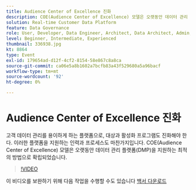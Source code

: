 ```yaml
---
title: Audience Center of Excellence 진화
description: COE(Audience Center of Excellence) 모델은 오랫동안 데이터 관리 플랫폼(DMP)을 지원하는 최적의 방법으로 확립되었습니다.
solution: Real-time Customer Data Platform
feature: Data Governance
role: User, Developer, Data Engineer, Architect, Data Architect, Admin, Leader
level: Beginner, Intermediate, Experienced
thumbnail: 336938.jpg
kt: 8864
type: Event
exl-id: 179654ad-d12f-4cf2-8154-58e867c8a8ca
source-git-commit: ca06e5a8b1602a7bcfb83a43f529680a5a96bacf
workflow-type: tm+mt
source-wordcount: '92'
ht-degree: 0%

---
```


# Audience Center of Excellence 진화

고객 데이터 관리를 용이하게 하는 플랫폼으로, 대상과 활성화 프로그램도 진화해야 한다. 이러한 플랫폼을 지원하는 인력과 프로세스도 마찬가지입니다. COE(Audience Center of Excellence) 모델은 오랫동안 데이터 관리 플랫폼(DMP)을 지원하는 최적의 방법으로 확립되었습니다.

>[!VIDEO](https://video.tv.adobe.com/v/336938/?quality=12&learn=on)

이 비디오를 보완하기 위해 다음 작업을 수행할 수도 있습니다 [백서 다운로드](./../assets/whitepaper-evolving-the-audience-center-of-excellence.pdf)
